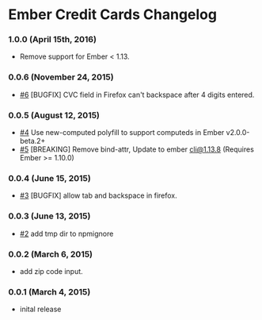 # Ember Credit Cards Changelog

### 1.0.0 (April 15th, 2016)
- Remove support for Ember < 1.13.

### 0.0.6 (November 24, 2015)
- [#6](https://github.com/arenoir/ember-credit-cards/issues/6) [BUGFIX] CVC field in Firefox can't backspace after 4 digits entered.

### 0.0.5 (August 12, 2015)
- [#4](https://github.com/arenoir/ember-credit-cards/pull/4) Use new-computed polyfill to support computeds in Ember v2.0.0-beta.2+
- [#5](https://github.com/arenoir/ember-credit-cards/pull/5) [BREAKING] Remove bind-attr, Update to ember cli@1.13.8 (Requires Ember >= 1.10.0)

### 0.0.4 (June 15, 2015)
- [#3](https://github.com/arenoir/ember-credit-cards/issues/3) [BUGFIX] allow tab and backspace in firefox.

### 0.0.3 (June 13, 2015)
- [#2](https://github.com/arenoir/ember-credit-cards/pull/2) add tmp dir to npmignore

### 0.0.2 (March 6, 2015)
- add zip code input.

### 0.0.1 (March 4, 2015)
- inital release